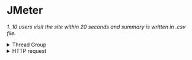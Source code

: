 # JMeter

*1. 10 users visit the site within 20 seconds and summary is written in .csv file.*

<details>
  <summary>Thread Group</summary>
  
  ![JMeter](https://github.com/Meiliger/JMeter/blob/main/Data/1/Thread%20Group.png)
</details>

<details>
  <summary>HTTP request</summary>
  
  ![JMeter](https://github.com/Meiliger/JMeter/blob/main/Data/1/HTTP%20request.png)
</detail>

<details>
  <summary>View Results Tree</summary>
  
  ![JMeter](https://github.com/Meiliger/JMeter/blob/main/Data/1/View%20Results%20Tree.png)
</detail>

<details>
  <summary>View results in table</summary>
  
  ![JMeter](https://github.com/Meiliger/JMeter/blob/main/Data/1/View%20results%20in%20table.png)
</detail>

<details>
  <summary>Summary report</summary>
  
  ![JMeter](https://github.com/Meiliger/JMeter/blob/main/Data/1/Summary%20report.png)
</detail>

<details>
  <summary>Simple data writer</summary>
  
  ![JMeter](https://github.com/Meiliger/JMeter/blob/main/Data/1/Simple%20data%20writer.png)
</detail>

***

*1. 10 users visit the site within 20 seconds and summary is written in .csv file.*

<details>
  <summary>Screens</summary>
  
  ![JMeter](https://github.com/Meiliger/JMeter/blob/main/Data/1/Thread%20Group.png)
  ![JMeter](https://github.com/Meiliger/JMeter/blob/main/Data/1/HTTP%20request.png)
  ![JMeter](https://github.com/Meiliger/JMeter/blob/main/Data/1/View%20Results%20Tree.png)
  ![JMeter](https://github.com/Meiliger/JMeter/blob/main/Data/1/View%20results%20in%20table.png)
  ![JMeter](https://github.com/Meiliger/JMeter/blob/main/Data/1/Summary%20report.png)
  ![JMeter](https://github.com/Meiliger/JMeter/blob/main/Data/1/Simple%20data%20writer.png)
</details>

***


*2. Get random variable from 1 to 10. Repeat 7 times.*

<details>
  <summary>Counter</summary>
  
  ![JMeter]()
</details>

<details>
  <summary>Random variable</summary>
  
  ![JMeter]()
</details>

<details>
  <summary>Thread group</summary>
  
  ![JMeter]()
</details>

<details>
  <summary>Request</summary>
  
  ![JMeter]()
</details>

<details>
  <summary>View Results Tree</summary>
  
  ![JMeter]()
</details>

***

*Import data from .csv file*

<details>
  <summary>CSV Data Set Config</summary>
  
  ![JMeter]()
</detail>

<details>
  <summary>Thread Group</summary>
  
  ![JMeter]()
</detail>

<details>
  <summary>Request</summary>
  
  ![JMeter]()
</detail>

<details>
  <summary>View Results Tree</summary>
  
  ![JMeter]()
</detail>

***

*4Show grafics of performance test*

<details>
  <summary>Thread group</summary>
  
  ![JMeter]()
</detail>

<details>
  <summary>HTTP Request</summary>
  
  ![JMeter]()
</detail>

<details>
  <summary>Graph results</summary>
  
  ![JMeter]()
</detail>

<details>
  <summary>View results tree</summary>
  
  ![JMeter]()
</detail>

***

*clovia.jmx*

<details>
  <summary>Screenshots</summary>
  
  ![JMeter](Thread Group)
  ![JMeter](HTTP Request)
  ![JMeter](View Results Tree)
</detail>



================================
Record a test on JMeter

<details>
  <summary>Request</summary>
  
  ![JMeter]()
  ![JMeter]()
  ![JMeter]()
  ![JMeter]()
  ![JMeter]()
  ![JMeter]()
  ![JMeter]()
  ![JMeter]()
</detail>

=================================

import test results in .csv file using command line
log results using command line

REST API Testing in JMeter
Get and get2.png

Create GET, POST, PUT, DELETE API Requests
post1

Create SOAP API Request
https://ecs.syr.edu/faculty/fawcett/Handouts/cse775/code/calcWebService/Calc.asmx


The sum is stored in the "result" vatiable
Use the "result" variable




	




<details>
  <summary>Request</summary>
  
  ![JMeter]()
</detail>

<details>
  <summary>Request</summary>
  
  ![JMeter]()
</detail>

<details>
  <summary>Request</summary>
  
  ![JMeter]()
</detail>

<details>
  <summary>Request</summary>
  
  ![JMeter]()
</detail>

<details>
  <summary>Request</summary>
  
  ![JMeter]()
</detail>

<details>
  <summary>Request</summary>
  
  ![JMeter]()
</detail>

<details>
  <summary>Request</summary>
  
  ![JMeter]()
</detail>

<details>
  <summary>Request</summary>
  
  ![JMeter]()
</detail>

<details>
  <summary>Request</summary>
  
  ![JMeter]()
</detail>

<details>
  <summary>Request</summary>
  
  ![JMeter]()
</detail>

<details>
  <summary>Request</summary>
  
  ![JMeter]()
</detail>

<details>
  <summary>Request</summary>
  
  ![JMeter]()
</detail>

<details>
  <summary>Request</summary>
  
  ![JMeter]()
</detail>


